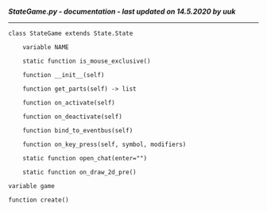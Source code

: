 ***StateGame.py - documentation - last updated on 14.5.2020 by uuk***
___

    class StateGame extends State.State

        variable NAME

        static function is_mouse_exclusive()

        function __init__(self)

        function get_parts(self) -> list

        function on_activate(self)

        function on_deactivate(self)

        function bind_to_eventbus(self)

        function on_key_press(self, symbol, modifiers)

        static function open_chat(enter="")

        static function on_draw_2d_pre()

    variable game

    function create()